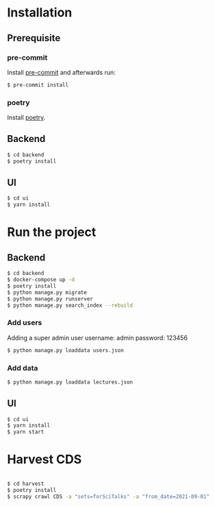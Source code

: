 # Installation

## Prerequisite

### pre-commit

Install [pre-commit](https://pre-commit.com/#installation) and afterwards run:

```bash
$ pre-commit install
```

### poetry

Install [poetry](https://python-poetry.org/docs/#installation).

## Backend

```bash
$ cd backend
$ poetry install
```

## UI

```bash
$ cd ui
$ yarn install
```

# Run the project

## Backend

```bash
$ cd backend
$ docker-compose up -d
$ poetry install
$ python manage.py migrate
$ python manage.py runserver
$ python manage.py search_index --rebuild
```

### Add users

Adding a super admin user username: admin password: 123456

```bash
$ python manage.py loaddata users.json
```

### Add data

```bash
$ python manage.py loaddata lectures.json
```

## UI

```bash
$ cd ui
$ yarn install
$ yarn start
```

# Harvest CDS

```bash

$ cd harvest
$ poetry install
$ scrapy crawl CDS -a "sets=forSciTalks" -a "from_date=2021-09-01"
```
